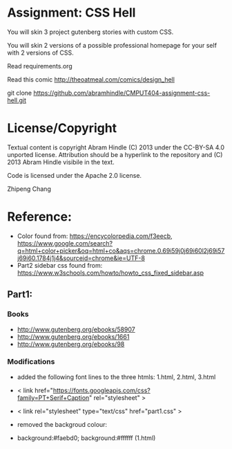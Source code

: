 Assignment: CSS Hell
====================

You will skin 3 project gutenberg stories with custom CSS.

You will skin 2 versions of a possible professional homepage for your
self with 2 versions of CSS.

Read requirements.org

Read this comic http://theoatmeal.com/comics/design_hell

git clone https://github.com/abramhindle/CMPUT404-assignment-css-hell.git

License/Copyright
=================

Textual content is copyright Abram Hindle (C) 2013 under the CC-BY-SA
4.0 unported license. Attribution should be a hyperlink to the
repository and (C) 2013 Abram Hindle visibile in the text.

Code is licensed under the Apache 2.0 license.

Zhipeng Chang

# Reference:
* Color found from: https://encycolorpedia.com/f3eecb, https://www.google.com/search?q=html+color+picker&oq=html+co&aqs=chrome.0.69i59j0j69i60l2j69i57j69i60.1784j1j4&sourceid=chrome&ie=UTF-8
* Part2 sidebar css found from: https://www.w3schools.com/howto/howto_css_fixed_sidebar.asp

## Part1:
### Books
* http://www.gutenberg.org/ebooks/58907
* http://www.gutenberg.org/ebooks/1661
* http://www.gutenberg.org/ebooks/98

### Modifications
* added the following font lines to the three htmls: 1.html, 2.html, 3.html
* < link href="https://fonts.googleapis.com/css?family=PT+Serif+Caption" rel="stylesheet" >
* < link rel="stylesheet" type="text/css" href="part1.css" >

* removed the backgroud colour:
* background:#faebd0; background:#ffffff (1.html)
